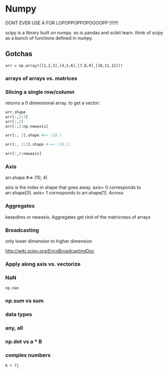 # Numpy

DONT EVER USE A FOR LOPOPPOPPOPOOOOPP !!!!!!!

scipy is a library built on numpy.  so is pandas and scikit learn.  think of scipy as a bunch of functions defined in numpy.

## Gotchas

```
arr = np.array([[1,2,3],[4,5,6],[7,8,9],[10,11,12]])
```

### arrays of arrays vs. matrices

### Slicing a single row/column

returns a 0 dimensional array.  to get a vector:

```python
arr.shape
arr[:,2:3]
arr[:,2]
arr[:,2:np.newaxis]

arr[:, 2].shape #=> (10,)

arr[:, 2:3].shape #-=> (10,1)

arr[:,2:newaxis]

```

### Axis

arr.shape #=> (10, 4)

axis is the index in shape that goes away. axis= 0 corresponds to arr.shape[0]. axis= 1 corresponds to arr.shape[1]. Across 

### Aggregates 

keepdims or newaxis.  Aggregates get rind of the matrixness of arrays

### Broadcasting

only lower dimension to higher dimension

http://wiki.scipy.org/EricsBroadcastingDoc

### Apply along axis vs. vectorize

### NaN

```
np.nan
```

### np.sum vs sum

### data types

### any, all

### np.dot vs a * B

### complex numbers

```
6 + 7j
```
